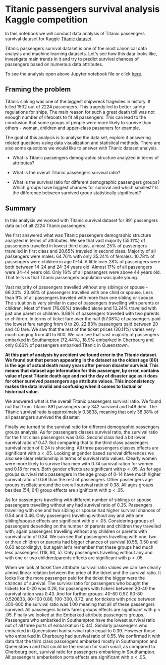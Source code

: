 # Titanic passengers survival analysis Kaggle competition

In this notebook we will conduct data analysis of Titanic passengers survival dataset for Kaggle [Titanic dataset](https://www.kaggle.com/c/titanic).

Titanic passengers survival dataset is one of the most canonical data analysis and machine learning datasets. Let's see how this data looks like, investigate main trends in it and try to predict survival chances of passengers based on numerous data attributes.

To see the analysis open above Jupyter notebook file or click [here](https://github.com/msznajder/titanic_survival_analysis_kaggle/blob/master/titanic_passengers_survival_analysis_kaggle_competition.ipynb).

## Framing the problem 

Titanic sinking was one of the biggest shipwreck tragedies in history. It killed 1502 out of 2224 passengers. This tragedy led to better safety regulations for ships. The main reason for such a great death toll was not enough number of lifeboats to fit all passengers. This can lead to the conclusion that some groups of people were more likely to survive than others - woman, children and upper-class passeners for example.

The goal of this analysis is to analyse the data set, explore it answering related questions using data visualization and statistical methods. There are also some questions we would like to answer with Titanic dataset analysis.

* What is Titanic passengers demographic structure analyzed in terms of attributes?

* What is the overall Titanic passengers survival ratio?

* What is the survival ratio for different demographic passengers groups? Which groups have biggest chances for survival and which smallest? Is the difference between survived group statistically significant?

## Summary

In this analysis we worked with Titanic survival dataset for 891 passengers data out of all 2224 Titanic passengers.

We first answered what was Titanic passengers demographic structure analyzed in terms of attributes. We see that vast majority (55.11%) of passengers travelled in lowest third class, almost 25% of passengers travelled in first class and 20.65% traveled in second class. Majority of all passengers were males: 64.76% with only 35.24% of females. 10.78% of passengers were children in age 0-14. A little over 28% of passengers were both between 14-24 and 24-34 years old. Almost 17% of all passengers were 34-44 years old. Only 16% of all passengers were above 44 years old. That tells us that Titanic passengers population was quite young.

Vast majority of passengers travelled without any siblings or spouse - 68.24%. 23.46% of passengers travelled with one child or spouse. Less than 9% of all passengers traveled with more than one sibling or spouse. The situation is very similar in case of passengers travelling with parents or children. Most of them (76.09%) travelled alone and 13.24% travelled with just one parent or children. 8.89% of passengers travelled with two parents or children. In terms of ticket fare over the half (57.08%) of passengers paid the lowest fare ranging from 0 to 20. 22.83% passengers paid between 20 and 40 fare. We saw that the rest of the ticket prices (20.11%) varies very much ranging from 40 to 600. We can see that vast majority of passengers embarked in Southampton (72.44%), 18.9% embarked in Cherbourg and only 8.66% of passengers embarked Titanic in Queenstown.

**At this part of analysis by accident we found error in the Titanic dataset. We found out that person appearing in the dataset as the oldest age (80) is the age of actual death many years after person disaster survival. This means that dataset age information for this passenger, by error, contains value of post Titanic death age and not the day of disaster age as it does for other survived passengers age attribute values. This inconsistency makes the data invalid and confusing when it comes to factual or historical value.**

We answered what is the overall Titanic passengers survival ratio. We found out that from Titanic 891 passengers only 342 survived and 549 died. The Titanic survival ratio is approximately 0.3838, meaning that only 38.38% of all passengers survived the disaster.

Finally we turned to the survival ratio for different demographic passengers groups analysis. As for passengers classes survival ratio, the survival ratio for the first class passengers was 0.63. Second class had a bit lower survival ratio of 0.47. But comparing that to the third class passengers survival ration of 0.24 is shocking. All three passengers classes effects are significant with p < .05. Looking at gender based survival differences we also see clear relationship in terms of survival ratio values. Clearly women were more likely to survive than men with 0.74 survival ration for women and 0.18 for men. Both gender effects are significant with p < .05. As for age groups survival ratio passengers in the age group of 0-14 have much higher survival ratio of 0.58 than the rest of passengers. Other passengers age groups oscillate around the overall survival ratio of 0.38. All ages groups besides (54, 64] group effects are significant with p < .05.

As for passengers travelling with different number of siblings or spouse passengers travelling without any had survival ratio of 0.35. Passengers travelling with one and two sibling or spouse had higher survival chances of 0.54 and 0.46. Only passengers travelling without any and with one sibling/spouse effects are significant with p < .05. Considering groups of passengers depending on the number of parents and children they travelled with, again passengers travelling without any children or parents with survival ratio of 0.34. We can see that passengers travelling with one, two or three children or parents had bigger chances of survival (0.55, 0.50 and 0.60 accordingly), but again let's remember that these groups had much less passengers (118, 80, 5). Only passengers travelling without any and with one or two children/parents effects are significant with p < .05.

When we look at ticket fare attribute survival ratio values we can see clearly almost linear relation between the price of the ticket and the survival ratio. It looks like the more passenger paid for the ticket the bigger were the chances of survival. The survival ratio for passengers who bought the tickets for 0-20 was 0.28, for passengers with tickers between 20-40 the survival ration was 0.43. And for further groups: 40-60 0.57, 60-80 0.520833, 80-100 0.86, 100-300, 0.72, and for tickets with price between 300-600 the survival ratio was 1.00 meaning that all of these passengers survived. All passengers tickets fares groups effects are significant with p < .05. Finally we looked at the Embarked attribute passengers groups. Passengers who embarked in Southampton have the lowest survival ratio out of all three ports of embarkation (0.34). Similarly passengers who embarked in Queenstown had survival ratio equal to 0.39. However those who embarked in Cherbourg had survival ratio of 0.55. We confirmed it with data that the third class passengers embarked mostly in Southampton and Queenstown and that could be the reason for such small, as compared to Cherbourg port, survival ratio for passengers embarking in Southampton. All passengers embarkation ports effects are significant with p < .05.